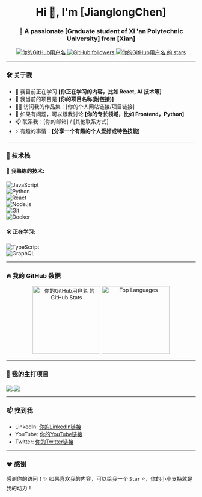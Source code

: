 <h1 align="center">Hi 👋, I'm [JianglongChen]</h1>  
<h3 align="center">🚀 A passionate [Graduate student of Xi 'an Polytechnic University] from [Xian]</h3>  

<p align="center">  
  <a href="https://github.com/你的GitHub用户名">  
    <img src="https://komarev.com/ghpvc/?username=你的GitHub用户名&label=Profile%20views&color=0e75b6&style=flat" alt="你的GitHub用户名" />  
  </a>  
  <a href="https://github.com/你的GitHub用户名?tab=repositories">  
    <img alt="GitHub followers" src="https://img.shields.io/github/followers/你的GitHub用户名?color=green&logo=github">  
  </a>  
  <a href="https://github.com/你的GitHub用户名">  
    <img src="https://img.shields.io/github/stars/你的GitHub用户名?affiliations=OWNER&color=yellow&style=flat" alt="你的GitHub用户名 的 stars" />  
  </a>  
</p>  

---  

### 🛠️ 关于我  

- 🌱 我目前正在学习 **[你正在学习的内容，比如 React, AI 技术等]**  
- 🔭 我当前的项目是 **[你的项目名称(附链接)]**  
- 👨‍💻 访问我的作品集：[你的个人网站链接/项目链接]  
- 💬 如果有问题，可以跟我讨论 **[你的专长领域，比如 Frontend，Python]**  
- 📫 联系我：[你的邮箱] / [其他联系方式]  
- ⚡ 有趣的事情：**[分享一个有趣的个人爱好或特色技能]**  

---  

### 🔧 技术栈  

#### 🚀 我熟练的技术:  

![JavaScript](https://img.shields.io/badge/-JavaScript-F7DF1E?style=flat-square&logo=javascript&logoColor=black)  
![Python](https://img.shields.io/badge/-Python-3776AB?style=flat-square&logo=python&logoColor=white)  
![React](https://img.shields.io/badge/-React-61DAFB?style=flat-square&logo=react&logoColor=black)  
![Node.js](https://img.shields.io/badge/-Node.js-339933?style=flat-square&logo=node.js&logoColor=white)  
![Git](https://img.shields.io/badge/-Git-F05032?style=flat-square&logo=git&logoColor=white)  
![Docker](https://img.shields.io/badge/-Docker-2496ED?style=flat-square&logo=docker&logoColor=white)  

#### 🛠️ 正在学习:  
![TypeScript](https://img.shields.io/badge/-TypeScript-007ACC?style=flat-square&logo=typescript&logoColor=white)  
![GraphQL](https://img.shields.io/badge/-GraphQL-E10098?style=flat-square&logo=graphql&logoColor=white)  

---  

### 🔥 我的 GitHub 数据  

<p align="center">  
  <img height="180em" src="https://github-readme-stats.vercel.app/api?username=你的GitHub用户名&show_icons=true&hide_border=true&count_private=true&theme=radical" alt="你的GitHub用户名 的 GitHub Stats"/>  
  <img height="180em" src="https://github-readme-stats.vercel.app/api/top-langs/?username=你的GitHub用户名&layout=compact&hide_border=true&langs_count=10&theme=radical" alt="Top Languages"/>  
</p>  

---  

### 📂 我的主打项目  

<!-- 项目卡片 -->  
<a href="https://github.com/你的GitHub用户名/项目名">  
  <img align="center" src="https://github-readme-stats.vercel.app/api/pin/?username=你的GitHub用户名&repo=项目名&theme=radical" />  
</a>  

<a href="https://github.com/你的GitHub用户名/项目名">  
  <img align="center" src="https://github-readme-stats.vercel.app/api/pin/?username=你的GitHub用户名&repo=项目名&theme=radical" />  
</a>  

---  

### 📫 找到我  

- LinkedIn: [你的LinkedIn链接](#)  
- YouTube: [你的YouTube链接](#)  
- Twitter: [你的Twitter链接](#)  

---  

### ❤️ 感谢  

感谢你的访问！✨ 如果喜欢我的内容，可以给我一个 `Star` ⭐，你的小小支持就是我的动力！  
